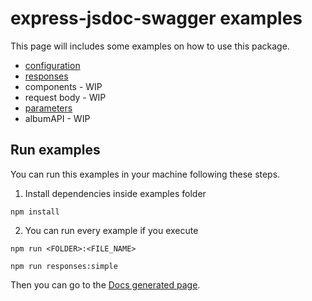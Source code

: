 # express-jsdoc-swagger examples

This page will includes some examples on how to use this package.

- [configuration](https://github.com/BRIKEV/express-jsdoc-swagger/tree/master/examples/configuration)
- [responses](https://github.com/BRIKEV/express-jsdoc-swagger/tree/master/examples/responses)
- components - WIP
- request body - WIP
- [parameters](https://github.com/BRIKEV/express-jsdoc-swagger/tree/master/examples/parameters)
- albumAPI - WIP


## Run examples

You can run this examples in your machine following these steps.

1. Install dependencies inside examples folder

```
npm install
```

2. You can run every example if you execute

```
npm run <FOLDER>:<FILE_NAME>

npm run responses:simple
```

Then you can go to the [Docs generated page](http://localhost:3000/api-docs).
